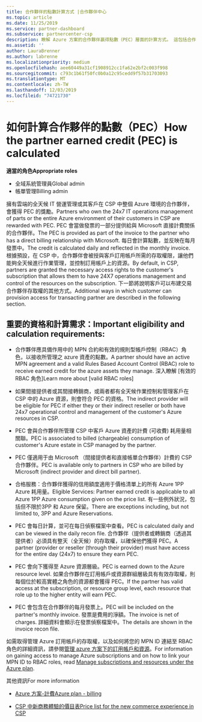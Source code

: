 ```yaml
---
title: 合作夥伴的點數計算方式 |合作夥伴中心
ms.topic: article
ms.date: 11/25/2019
ms.service: partner-dashboard
ms.subservice: partnercenter-csp
description: 瞭解 Azure 方案的合作夥伴贏得點數（PEC）層面的計算方式。 這包括合作夥伴和間接提供者的資格需求。
ms.assetid: ''
author: LauraBrenner
ms.author: labrenne
ms.localizationpriority: medium
ms.openlocfilehash: aee60449a31cf1908912cc1fa62e2bf2c003f998
ms.sourcegitcommit: c793c1b61f50fc0b0a12c95cedd9f57b31703093
ms.translationtype: MT
ms.contentlocale: zh-TW
ms.lasthandoff: 12/03/2019
ms.locfileid: "74721730"
---
```

# <a name="how-the-partner-earned-credit-pec-is-calculated"></a><span data-ttu-id="cc81d-104">如何計算合作夥伴的點數（PEC）</span><span class="sxs-lookup"><span data-stu-id="cc81d-104">How the partner earned credit (PEC) is calculated</span></span>

<span data-ttu-id="cc81d-105">**適當的角色**</span><span class="sxs-lookup"><span data-stu-id="cc81d-105">**Appropriate roles**</span></span>

- <span data-ttu-id="cc81d-106">全域系統管理員</span><span class="sxs-lookup"><span data-stu-id="cc81d-106">Global admin</span></span>
- <span data-ttu-id="cc81d-107">帳單管理</span><span class="sxs-lookup"><span data-stu-id="cc81d-107">Billing admin</span></span>

<span data-ttu-id="cc81d-108">擁有雲端的全天候 IT 營運管理或其客戶在 CSP 中整個 Azure 環境的合作夥伴，會獲得 PEC 的獎勵。</span><span class="sxs-lookup"><span data-stu-id="cc81d-108">Partners who own the 24x7 IT operations management of parts or the entire Azure environment of their customers in CSP are rewarded with PEC.</span></span> <span data-ttu-id="cc81d-109">PEC 會當做發票的一部分提供給與 Microsoft 直接計費關係的合作夥伴。</span><span class="sxs-lookup"><span data-stu-id="cc81d-109">The PEC is provided as part of the invoice to the partner who has a direct billing relationship with Microsoft.</span></span> <span data-ttu-id="cc81d-110">每日會計算點數，並反映在每月發票中。</span><span class="sxs-lookup"><span data-stu-id="cc81d-110">The credit is calculated daily and reflected in the monthly invoice.</span></span> <span data-ttu-id="cc81d-111">根據預設，在 CSP 中，合作夥伴會被授與客戶訂用帳戶所需的存取權限，讓他們能夠全天候進行作業管理，並控制訂用帳戶上的資源。</span><span class="sxs-lookup"><span data-stu-id="cc81d-111">By default, in CSP, partners are granted the necessary access rights to the customer's subscription that allows them to have 24X7 operations management and control of the resources on the subscription.</span></span> <span data-ttu-id="cc81d-112">下一節將說明客戶可以布建交易合作夥伴存取權的其他方式。</span><span class="sxs-lookup"><span data-stu-id="cc81d-112">Additional ways in which customer can provision access for transacting partner are described in the following section.</span></span>


## <a name="important-eligibility-and-calculation-requirements"></a><span data-ttu-id="cc81d-113">重要的資格和計算需求：</span><span class="sxs-lookup"><span data-stu-id="cc81d-113">Important eligibility and calculation requirements:</span></span>

- <span data-ttu-id="cc81d-114">合作夥伴應具備作用中的 MPN 合約和有效的規則型帳戶控制（RBAC）角色，以接收所管理之 azure 資產的點數。</span><span class="sxs-lookup"><span data-stu-id="cc81d-114">A partner should have an active MPN agreement and a valid Rules Based Account Control (RBAC) role to receive earned credit for the azure assets they manage.</span></span> <span data-ttu-id="cc81d-115">深入瞭解 [有效的 RBAC 角色]</span><span class="sxs-lookup"><span data-stu-id="cc81d-115">Learn more about [valid RBAC roles]</span></span>

- <span data-ttu-id="cc81d-116">如果間接提供者或其間接轉銷商，或兩者都有全天候作業控制和管理客戶在 CSP 中的 Azure 資源，則會符合 PEC 的資格。</span><span class="sxs-lookup"><span data-stu-id="cc81d-116">The indirect provider will be eligible for PEC if either they or their indirect reseller or both have 24x7 operational control and management of the customer's Azure resources in CSP.</span></span>

- <span data-ttu-id="cc81d-117">PEC 會與合作夥伴所管理 CSP 中客戶 Azure 資產的計費 (可收費) 耗用量相關聯。</span><span class="sxs-lookup"><span data-stu-id="cc81d-117">PEC is associated to billed (chargeable) consumption of customer's Azure estate in CSP managed by the partner.</span></span> 

- <span data-ttu-id="cc81d-118">PEC 僅適用于由 Microsoft （間接提供者和直接帳單合作夥伴）計費的 CSP 合作夥伴。</span><span class="sxs-lookup"><span data-stu-id="cc81d-118">PEC is available only to partners in CSP who are billed by Microsoft (indirect provider and direct bill partner).</span></span>

- <span data-ttu-id="cc81d-119">合格服務：合作夥伴獲得的信用額度適用于價格清單上的所有 Azure 1PP Azure 耗用量。</span><span class="sxs-lookup"><span data-stu-id="cc81d-119">Eligible Services: Partner earned credit is applicable to all Azure 1PP Azure consumption given on the price list.</span></span> <span data-ttu-id="cc81d-120">有一些例外狀況，包括但不限於3PP 和 Azure 保留。</span><span class="sxs-lookup"><span data-stu-id="cc81d-120">There are exceptions including, but not limited to, 3PP and Azure Reservations.</span></span>

- <span data-ttu-id="cc81d-121">PEC 會每日計算，並可在每日偵察檔案中查看。</span><span class="sxs-lookup"><span data-stu-id="cc81d-121">PEC is calculated daily and can be viewed in the daily recon file.</span></span> <span data-ttu-id="cc81d-122">合作夥伴（提供者或轉銷商（透過其提供者）必須具有整天（全天候）的存取權，以確保他們獲得 PEC。</span><span class="sxs-lookup"><span data-stu-id="cc81d-122">A partner (provider or reseller (through their provider) must have access for the entire day (24x7) to ensure they earn PEC.</span></span>

- <span data-ttu-id="cc81d-123">PEC 會向下獲得至 Azure 資源層級。</span><span class="sxs-lookup"><span data-stu-id="cc81d-123">PEC is earned down to the Azure resource level.</span></span> <span data-ttu-id="cc81d-124">如果合作夥伴在訂用帳戶或資源群組層級具有有效存取權，則每個位於較高實體之角色的資源都會獲得 PEC。</span><span class="sxs-lookup"><span data-stu-id="cc81d-124">If the partner has valid access at the subscription, or resource group level, each resource that role up to the higher entity will earn PEC.</span></span> 

- <span data-ttu-id="cc81d-125">PEC 會包含在合作夥伴的每月發票上。</span><span class="sxs-lookup"><span data-stu-id="cc81d-125">PEC will be included on the partner's monthly invoice.</span></span> <span data-ttu-id="cc81d-126">發票是費用的淨額。</span><span class="sxs-lookup"><span data-stu-id="cc81d-126">The invoice is net of charges.</span></span> <span data-ttu-id="cc81d-127">詳細資料會顯示在發票偵察檔案中。</span><span class="sxs-lookup"><span data-stu-id="cc81d-127">The details are shown in the invoice recon file.</span></span>

<span data-ttu-id="cc81d-128">如需取得管理 Azure 訂用帳戶的存取權，以及如何將您的 MPN ID 連結至 RBAC 角色的詳細資訊，請參閱[管理 azure 方案下的訂用帳戶和資源](azure-plan-manage.md)。</span><span class="sxs-lookup"><span data-stu-id="cc81d-128">For information on gaining access to manage Azure subscriptions and on how to link your MPN ID to RBAC roles, read [Manage subscriptions and resources under the Azure plan](azure-plan-manage.md).</span></span>

<span data-ttu-id="cc81d-129">其他資訊</span><span class="sxs-lookup"><span data-stu-id="cc81d-129">For more information</span></span>

- [<span data-ttu-id="cc81d-130">Azure 方案-計費</span><span class="sxs-lookup"><span data-stu-id="cc81d-130">Azure plan - billing</span></span>](azure-plan-billing.md)

- [<span data-ttu-id="cc81d-131">CSP 中新商務體驗的價目表</span><span class="sxs-lookup"><span data-stu-id="cc81d-131">Price list for the new commerce experience in CSP </span></span>](azure-plan-price-list.md)